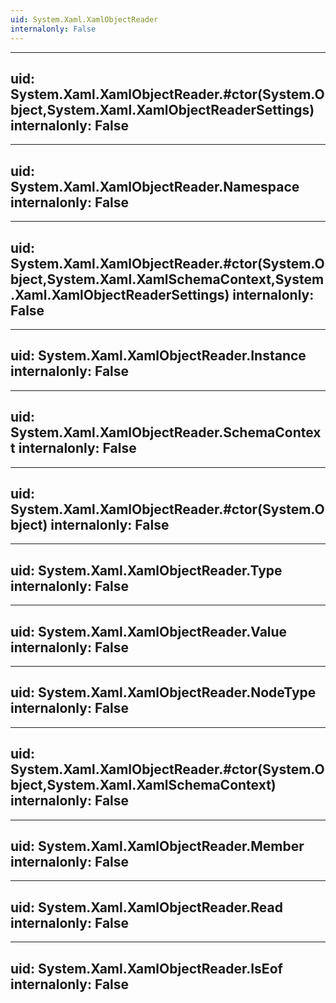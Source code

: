 ```yaml
---
uid: System.Xaml.XamlObjectReader
internalonly: False
---
```


---
uid: System.Xaml.XamlObjectReader.#ctor(System.Object,System.Xaml.XamlObjectReaderSettings)
internalonly: False
---

---
uid: System.Xaml.XamlObjectReader.Namespace
internalonly: False
---

---
uid: System.Xaml.XamlObjectReader.#ctor(System.Object,System.Xaml.XamlSchemaContext,System.Xaml.XamlObjectReaderSettings)
internalonly: False
---

---
uid: System.Xaml.XamlObjectReader.Instance
internalonly: False
---

---
uid: System.Xaml.XamlObjectReader.SchemaContext
internalonly: False
---

---
uid: System.Xaml.XamlObjectReader.#ctor(System.Object)
internalonly: False
---

---
uid: System.Xaml.XamlObjectReader.Type
internalonly: False
---

---
uid: System.Xaml.XamlObjectReader.Value
internalonly: False
---

---
uid: System.Xaml.XamlObjectReader.NodeType
internalonly: False
---

---
uid: System.Xaml.XamlObjectReader.#ctor(System.Object,System.Xaml.XamlSchemaContext)
internalonly: False
---

---
uid: System.Xaml.XamlObjectReader.Member
internalonly: False
---

---
uid: System.Xaml.XamlObjectReader.Read
internalonly: False
---

---
uid: System.Xaml.XamlObjectReader.IsEof
internalonly: False
---
